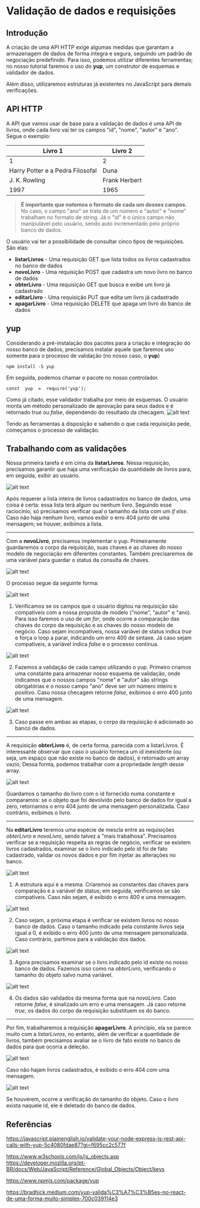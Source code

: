 # Validação de dados e requisições

## Introdução

A criação de uma API HTTP exige algumas medidas que garantam a armazenagem de dados de forma íntegra e segura, seguindo um padrão de negociação predefinido. Para isso, podemos utilizar diferentes ferramentas; no nosso tutorial faremos o uso do **yup**, um construtor de esquemas e validador de dados.

Além disso, utilizaremos estruturas já existentes no JavaScript para demais verificações.

## API HTTP
A API que vamos usar de base para a validação de dados é uma API de livros, onde cada livro vai ter os campos "id", "nome", "autor" e "ano". Segue o exemplo:

| Livro 1        | Livro 2          
| ------------- |-------------| 
| 1     | 2 |
| Harry Potter e a Pedra Filosofal     | Duna      |
| J. K. Rowling | Frank Herbert     |
| 1997 | 1965|

> **É importante que notemos o formato de cada um desses campos.** No caso, o campo "ano" se trata de um número e "autor" e "nome" trabalham
> no formato de string. Já o "id" é o único campo não manipulável pelo usuário, sendo auto incrementado pelo próprio banco de dados. 

O usuário vai ter a possibilidade de consultar cinco tipos de requisições. São elas:

 - **listarLivros** - Uma requisição GET que lista todos os livros cadastrados no banco de dados
 - **novoLivro** - Uma requisição POST que cadastra um novo livro no banco de dados
 - **obterLivro** - Uma requisição GET que busca e exibe um livro já cadastrado
 - **editarLivro** - Uma requisição PUT que edita um livro já cadastrado
 - **apagarLivro** - Uma requisição DELETE que apaga um livro do banco de dados

## yup 
Considerando a pré-instalação dos pacotes para a criação e integração do nosso banco de dados, precisamos instalar aquele que faremos uso somente para o processo de validação (no nosso caso, o **yup**)

    npm install -S yup
Em seguida, podemos chamar o pacote no nosso controlador.

    const  yup  =  require('yup');

Como já citado, esse validador trabalha por meio de esquemas. O usuário monta um método personalizado de aprovação para seus dados e é retornado *true* ou *false*, dependendo do resultado da checagem.
![alt text](https://imgur.com/tGhmpYJ.png)


Tendo as ferramentas à disposição e sabendo o que cada requisição pede, começamos o processo de validação.

## Trabalhando com as validações
Nossa primeira tarefa é em cima da **listarLivros**. Nessa requisição, precisamos garantir que haja uma verificação da quantidade de livros para, em seguida, exibir ao usuário.

![alt text](https://imgur.com/AptoO8o.png)

Após requerer a lista inteira de livros cadastrados no banco de dados, uma coisa é certa: essa lista terá algum ou nenhum livro. Seguindo esse raciocínio, só precisamos verificar qual o tamanho da lista com um *if else*. Caso não haja nenhum livro, vamos exibir o erro 404 junto de uma mensagem; se houver, exibimos a lista.
***
Com a **novoLivro**, precisamos implementar o yup. Primeiramente guardaremos o corpo da requisição, suas chaves e as chaves do nosso modelo de negociação em diferentes constantes. Também precisaremos de uma variável para guardar o status da consulta de chaves.

![alt text](https://imgur.com/3mqrnwn.png)

O processo segue da seguinte forma:

 ![alt text](https://imgur.com/0DLxXH2.png)

 1. Verificamos se os campos que o usuário digitou na requisição são compatíveis com a nossa proposta de modelo ("nome", "autor" e "ano). Para isso faremos o uso de um *for*, onde ocorre a comparação das chaves do corpo da requisição e as chaves do nosso modelo de negócio. Caso sejam incompatíveis, nossa variável de status indica *true* e força o loop a parar, indicando um erro 400 de sintaxe. Já caso sejam compatíveis, a variável indica *false* e o processo continua.
   
 ![alt text](https://imgur.com/OoX5gqo.png)
 
 2. Fazemos a validação de cada campo utilizando o yup. Primeiro criamos uma constante para armazenar nosso esquema de validação, onde indicamos que o nossos campos "nome" e "autor" são strings obrigatórias e o nosso campo "ano" deve ser um número inteiro e positivo. Caso nossa checagem retorne *false*, exibimos o erro 400 junto de uma mensagem. 
 
 ![alt text](https://imgur.com/m94TyNT.png)
 
 3. Caso passe em ambas as etapas, o corpo da requisição é adicionado ao banco de dados.
***
A requisição **obterLivro** é, de certa forma, parecida com a listarLivros. É interessante observar que caso o usuário forneça um id inexistente (ou seja, um espaço que não existe no banco de dados), é retornado um array vazio, Dessa forma, podemos trabalhar com a propriedade *length* desse array.

 ![alt text](https://imgur.com/tdnYjGq.png)

 Guardamos o tamanho do livro com o id fornecido numa constante e comparamos: se o objeto que foi devolvido pelo banco de dados for igual a zero, retornamos o erro 404 junto de uma mensagem personalizada. Caso contrário, exibimos o livro.
***
Na **editarLivro** teremos uma espécie de mescla entre as requisições *obterLivro* e *novoLivro*, sendo talvez a "mais trabalhosa". Precisamos verificar se a requisição respeita as regras de negócio, verificar se existem livros cadastrados, examinar se o livro indicado pelo id foi de fato cadastrado, validar os novos dados e por fim injetar as alterações no banco.

 ![alt text](https://imgur.com/kZ92OK3.png)

 1. A estrutura aqui é a mesma. Criaremos as constantes das chaves para comparação e a variável de status; em seguida, verificamos se são compatíveis. Caso não sejam, é exibido o erro 400 e uma mensagem.

 ![alt text](https://imgur.com/FjRpZAI.png)

 2. Caso sejam, a próxima etapa é verificar se existem livros no nosso banco de dados. Caso o tamanho indicado pela constante *livros* seja igual a 0, é exibido o erro 400 junto de uma mensagem personalizada. Caso contrário, partimos para a validação dos dados.

![alt text](https://imgur.com/thd9d8G.png)

 3.  Agora precisamos examinar se o livro indicado pelo id existe no nosso banco de dados. Fazemos isso como na *obterLivro*, verificando o tamanho do objeto salvo numa variável.

 ![alt text](https://imgur.com/GVuq6SJ.png)

 4. Os dados são validados da mesma forma que na *novoLivro*. Caso retorne *false*, é sinalizado um erro e uma mensagem. Já caso retorne *true*, os dados do corpo da requisição substituem os do banco. 

***
Por fim, trabalharemos a requisição **apagarLivro**. A princípio, ela se parece muito com a *listarLivros*, no entanto, além de verificar a quantidade de livros, também precisamos avaliar se o livro de fato existe no banco de dados para que ocorra a deleção.

 ![alt text](https://imgur.com/tk4Y1mb.png)

 Caso não hajam livros cadastrados, é exibido o erro 404 com uma mensagem. 

 ![alt text](https://imgur.com/klPZvPC.png)

 Se houverem, ocorre a verificação do tamanho do objeto. Caso o livro exista naquele id, ele é deletado do banco de dados.


## Referências
https://javascript.plainenglish.io/validate-your-node-express-js-rest-api-calls-with-yup-5c4080fdae87?gi=f695cc2c577f

https://www.w3schools.com/js/js_objects.asp
https://developer.mozilla.org/pt-BR/docs/Web/JavaScript/Reference/Global_Objects/Object/keys

https://www.npmjs.com/package/yup

https://bradhick.medium.com/yup-valida%C3%A7%C3%B5es-no-react-de-uma-forma-muito-simples-700c039114e3